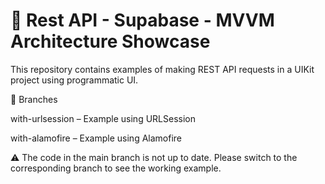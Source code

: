# 🚀 Rest API - Supabase - MVVM Architecture Showcase

This repository contains examples of making REST API requests in a UIKit project using programmatic UI.

🔹 Branches

with-urlsession – Example using URLSession

with-alamofire – Example using Alamofire

⚠️ The code in the main branch is not up to date.
Please switch to the corresponding branch to see the working example.
